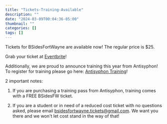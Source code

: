 ```yaml
---
title: "Tickets-Training-Available"
description: ""
date: "2024-03-09T00:04:36-05:00"
thumbnail: ""
categories: []
tags: []
---
```


Tickets for BSidesFortWayne are available now! The regular price is $25.

Grab your ticket at [Eventbrite](https://www.eventbrite.com/e/bsidesfortwayne-2024-tickets-789388280597)!

Additionally, we are proud to announce training this year from Antisyphon! To register for training please go here: [Antisyphon Training](https://www.antisyphontraining.com/event/antisyphon-training-bsides-fort-wayne-2024/)!

2 important notes:

1. If you are purchasing a training pass from Antisyphon, training comes with a FREE BSidesFW ticket.

2. If you are a student or in need of a reduced cost ticket with no questions asked, please email bsidesfortwayne.tickets@gmail.com. We want you there and we won't let cost stand in the way of that!

<!--more-->